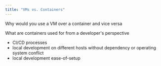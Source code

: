 ```yaml
---
title: "VMs vs. Containers"
---
```


Why would you use a VM over a container and vice versa

What are containers used for from a developer's perspective

- CI/CD processes
- local development on different hosts without dependency or operating system conflict
- local development ease-of-setup

